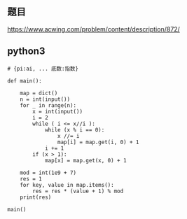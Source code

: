 ## 题目
https://www.acwing.com/problem/content/description/872/

## python3
```python3
# {pi:ai, ... 底数:指数}

def main():
    
    map = dict()
    n = int(input())
    for _ in range(n):
        x = int(input())
        i = 2
        while ( i <= x//i ):
            while (x % i == 0):
                x //= i
                map[i] = map.get(i, 0) + 1
            i += 1
        if (x > 1):
            map[x] = map.get(x, 0) + 1
    
    mod = int(1e9 + 7)
    res = 1
    for key, value in map.items():
        res = res * (value + 1) % mod
    print(res)
    
main()
```
